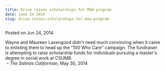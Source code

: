 ```yaml
---
title: Drive raises scholarships for MSW program
date: June 24 2014
slug: drive-raises-scholarships-for-msw-program
---
```


 



<span class="date">Posted on Jun 24, 2014    </span>
<p>Wayne and Maureen Lavengood didn&apos;t need much convincing when it
came to enlisting them to head up the &quot;100 Who Care&quot; campaign. The
fundraiser is attempting to raise scholarship funds for individuals
pursuing a master&apos;s degree in social work at CSUMB.<br>
<em>&#xA0;&#x2013; The Salinas Californian</em>, May 30, 2014</br></p>





 
